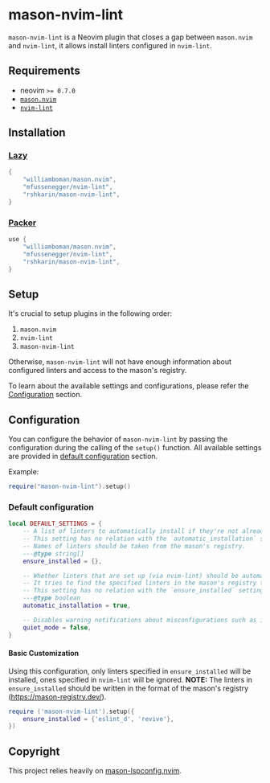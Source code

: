 # mason-nvim-lint

`mason-nvim-lint` is a Neovim plugin that closes a gap between `mason.nvim` and `nvim-lint`, it allows install linters configured in `nvim-lint`.

## Requirements

-   neovim `>= 0.7.0`
-   [`mason.nvim`](https://github.com/williamboman/mason.nvim)
-   [`nvim-lint`](https://github.com/mfussenegger/nvim-lint)

## Installation

### [Lazy](https://github.com/folke/lazy.nvim)

```lua
{
    "williamboman/mason.nvim",
    "mfussenegger/nvim-lint",
    "rshkarin/mason-nvim-lint",
}
```

### [Packer](https://github.com/wbthomason/packer.nvim)

```lua
use {
    "williamboman/mason.nvim",
    "mfussenegger/nvim-lint",
    "rshkarin/mason-nvim-lint",
}
```

## Setup

It's crucial to setup plugins in the following order:

1. `mason.nvim`
2. `nvim-lint`
3. `mason-nvim-lint`

Otherwise, `mason-nvim-lint` will not have enough information about configured linters and access to the mason's registry.

To learn about the available settings and configurations, please refer the [Configuration](#configuration) section.

## Configuration

You can configure the behavior of `mason-nvim-lint` by passing the configuration during the calling of the `setup()` function. 
All available settings are provided in [default configuration](#default-configuration) section.

Example:

```lua
require("mason-nvim-lint").setup()
```

### Default configuration

```lua
local DEFAULT_SETTINGS = {
    -- A list of linters to automatically install if they're not already installed. Example: { "eslint_d", "revive" }
    -- This setting has no relation with the `automatic_installation` setting.
    -- Names of linters should be taken from the mason's registry.
    ---@type string[]
    ensure_installed = {},

    -- Whether linters that are set up (via nvim-lint) should be automatically installed if they're not already installed.
    -- It tries to find the specified linters in the mason's registry to proceed with installation.
    -- This setting has no relation with the `ensure_installed` setting.
    ---@type boolean
    automatic_installation = true,

    -- Disables warning notifications about misconfigurations such as invalid linter entries and incorrect plugin load order.
    quiet_mode = false,
}
```

#### Basic Customization

Using this configuration, only linters specified in `ensure_installed` will be installed, ones specified in `nvim-lint` will be ignored.
**NOTE:** The linters in `ensure_installed` should be written in the format of the mason's registry (https://mason-registry.dev/).

```lua
require ('mason-nvim-lint').setup({
    ensure_installed = {'eslint_d', 'revive'},
})
```

## Copyright
This project relies heavily on [mason-lspconfig.nvim](https://github.com/williamboman/mason-lspconfig.nvim).

